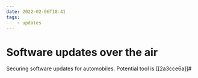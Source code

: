 ```yaml
---
date: 2022-02-06T18:41
tags:
    - updates
---
```


# Software updates over the air

Securing software updates for automobiles. Potential tool is [[2a3cce6a]]#
